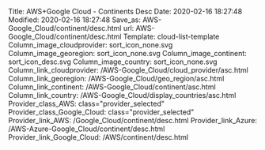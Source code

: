 Title: AWS+Google Cloud - Continents Desc
Date: 2020-02-16 18:27:48
Modified: 2020-02-16 18:27:48
Save_as: AWS-Google_Cloud/continent/desc.html
url: AWS-Google_Cloud/continent/desc.html
Template: cloud-list-template
Column_image_cloudprovider: sort_icon_none.svg
Column_image_georegion: sort_icon_none.svg
Column_image_continent: sort_icon_desc.svg
Column_image_country: sort_icon_none.svg
Column_link_cloudprovider: /AWS-Google_Cloud/cloud_provider/asc.html
Column_link_georegion: /AWS-Google_Cloud/geo_region/asc.html
Column_link_continent: /AWS-Google_Cloud/continent/asc.html
Column_link_country: /AWS-Google_Cloud/display_countries/asc.html
Provider_class_AWS: class="provider_selected"
Provider_class_Google_Cloud: class="provider_selected"
Provider_link_AWS: /Google_Cloud/continent/desc.html
Provider_link_Azure: /AWS-Azure-Google_Cloud/continent/desc.html
Provider_link_Google_Cloud: /AWS/continent/desc.html